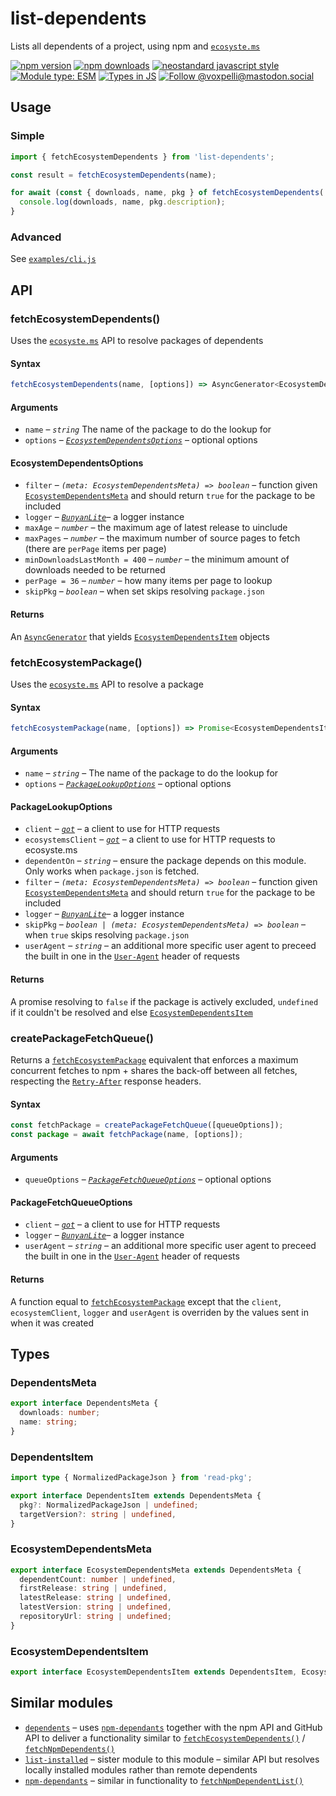 # list-dependents

Lists all dependents of a project, using npm and [`ecosyste.ms`](https://ecosyste.ms/)

[![npm version](https://img.shields.io/npm/v/list-dependents.svg?style=flat)](https://www.npmjs.com/package/list-dependents)
[![npm downloads](https://img.shields.io/npm/dm/list-dependents.svg?style=flat)](https://www.npmjs.com/package/list-dependents)
[![neostandard javascript style](https://img.shields.io/badge/code_style-neostandard-7fffff?style=flat&labelColor=ff80ff)](https://github.com/neostandard/neostandard)
[![Module type: ESM](https://img.shields.io/badge/module%20type-esm-brightgreen)](https://github.com/voxpelli/badges-cjs-esm)
[![Types in JS](https://img.shields.io/badge/types_in_js-yes-brightgreen)](https://github.com/voxpelli/types-in-js)
[![Follow @voxpelli@mastodon.social](https://img.shields.io/mastodon/follow/109247025527949675?domain=https%3A%2F%2Fmastodon.social&style=social)](https://mastodon.social/@voxpelli)

## Usage

### Simple

```javascript
import { fetchEcosystemDependents } from 'list-dependents';

const result = fetchEcosystemDependents(name);

for await (const { downloads, name, pkg } of fetchEcosystemDependents('npm-run-all2')) {
  console.log(downloads, name, pkg.description);
}
```

### Advanced

See [`examples/cli.js`](./examples/cli.js)

## API

### fetchEcosystemDependents()

Uses the [`ecosyste.ms`](https://ecosyste.ms/) API to resolve packages of dependents

#### Syntax

```ts
fetchEcosystemDependents(name, [options]) => AsyncGenerator<EcosystemDependentsItem>
```

#### Arguments

* `name` – _`string`_ The name of the package to do the lookup for
* `options` – _[`EcosystemDependentsOptions`](#ecosystemdependentsoptions)_ – optional options

#### EcosystemDependentsOptions

* `filter` – _`(meta: EcosystemDependentsMeta) => boolean`_ – function given [`EcosystemDependentsMeta`](#ecosystemdependentsmeta) and should return `true` for the package to be included
* `logger` – _[`BunyanLite`](https://github.com/voxpelli/node-bunyan-adaptor#bunyanlite--simplified-pino--bunyan-type-subsets)_– a logger instance
* `maxAge` – _`number`_ – the maximum age of latest release to uinclude
* `maxPages` – _`number`_ – the maximum number of source pages to fetch (there are `perPage` items per page)
* `minDownloadsLastMonth = 400` – _`number`_ – the minimum amount of downloads needed to be returned
* `perPage = 36` – _`number`_ – how many items per page to lookup
* `skipPkg` – _`boolean`_ – when set skips resolving `package.json`

#### Returns

An [`AsyncGenerator`](https://developer.mozilla.org/en-US/docs/Web/JavaScript/Reference/Global_Objects/AsyncGenerator) that yields [`EcosystemDependentsItem`](#ecosystemdependentsitem) objects

### fetchEcosystemPackage()

Uses the [`ecosyste.ms`](https://ecosyste.ms/) API to resolve a package

#### Syntax

```ts
fetchEcosystemPackage(name, [options]) => Promise<EcosystemDependentsItem|false|undefined>
```

#### Arguments

* `name` – _`string`_ – The name of the package to do the lookup for
* `options` – _[`PackageLookupOptions`](#packagelookupoptions)_ – optional options

#### PackageLookupOptions

* `client` – _[`got`](https://github.com/sindresorhus/got)_ – a client to use for HTTP requests
* `ecosystemsClient` – _[`got`](https://github.com/sindresorhus/got)_ – a client to use for HTTP requests to ecosyste.ms
* `dependentOn` – _`string`_ – ensure the package depends on this module. Only works when `package.json` is fetched.
* `filter` – _`(meta: EcosystemDependentsMeta) => boolean`_ – function given [`EcosystemDependentsMeta`](#ecosystemdependentsmeta) and should return `true` for the package to be included
* `logger` – _[`BunyanLite`](https://github.com/voxpelli/node-bunyan-adaptor#bunyanlite--simplified-pino--bunyan-type-subsets)_– a logger instance
* `skipPkg` – _`boolean | (meta: EcosystemDependentsMeta) => boolean`_ – when `true` skips resolving `package.json`
* `userAgent` – _`string`_ – an additional more specific user agent to preceed the built in one in the [`User-Agent`](https://developer.mozilla.org/en-US/docs/Web/HTTP/Headers/User-Agent) header of requests

#### Returns

A promise resolving to `false` if the package is actively excluded, `undefined` if it couldn't be resolved and else [`EcosystemDependentsItem`](#ecosystemdependentsitem)

### createPackageFetchQueue()

Returns a [`fetchEcosystemPackage`](#fetchecosystempackage) equivalent that enforces a maximum concurrent fetches to npm + shares the back-off between all fetches, respecting the [`Retry-After`](https://developer.mozilla.org/en-US/docs/Web/HTTP/Headers/Retry-After) response headers.

#### Syntax

```ts
const fetchPackage = createPackageFetchQueue([queueOptions]);
const package = await fetchPackage(name, [options]);
```

#### Arguments

* `queueOptions` – _[`PackageFetchQueueOptions`](#packagefetchqueueoptions)_ – optional options

#### PackageFetchQueueOptions

* `client` – _[`got`](https://github.com/sindresorhus/got)_ – a client to use for HTTP requests
* `logger` – _[`BunyanLite`](https://github.com/voxpelli/node-bunyan-adaptor#bunyanlite--simplified-pino--bunyan-type-subsets)_– a logger instance
* `userAgent` – _`string`_ – an additional more specific user agent to preceed the built in one in the [`User-Agent`](https://developer.mozilla.org/en-US/docs/Web/HTTP/Headers/User-Agent) header of requests

#### Returns

A function equal to [`fetchEcosystemPackage`](#fetchecosystempackage) except that the `client`, `ecosystemClient`, `logger` and `userAgent` is overriden by the values sent in when it was created

## Types

### DependentsMeta

```ts
export interface DependentsMeta {
  downloads: number;
  name: string;
}
```

### DependentsItem

```ts
import type { NormalizedPackageJson } from 'read-pkg';

export interface DependentsItem extends DependentsMeta {
  pkg?: NormalizedPackageJson | undefined;
  targetVersion?: string | undefined,
}
```

### EcosystemDependentsMeta

```ts
export interface EcosystemDependentsMeta extends DependentsMeta {
  dependentCount: number | undefined,
  firstRelease: string | undefined,
  latestRelease: string | undefined,
  latestVersion: string | undefined,
  repositoryUrl: string | undefined;
}
```

### EcosystemDependentsItem

```ts
export interface EcosystemDependentsItem extends DependentsItem, EcosystemDependentsMeta {}
```

## Similar modules

* [`dependents`](https://github.com/pkgjs/dependents) – uses [`npm-dependants`](https://github.com/juliangruber/npm-dependants) together with the npm API and GitHub API to deliver a functionality similar to [`fetchEcosystemDependents()`](#fetchecosystemdependents) / [`fetchNpmDependents()`](#fetchnpmdependents)
* [`list-installed`](https://github.com/voxpelli/list-installed) – sister module to this module – similar API but resolves locally installed modules rather than remote dependents
* [`npm-dependants`](https://github.com/juliangruber/npm-dependants) – similar in functionality to [`fetchNpmDependentList()`](#fetchnpmdependentlist)

<!-- ## See also

* [Announcement blog post](#)
* [Announcement tweet](#) -->
